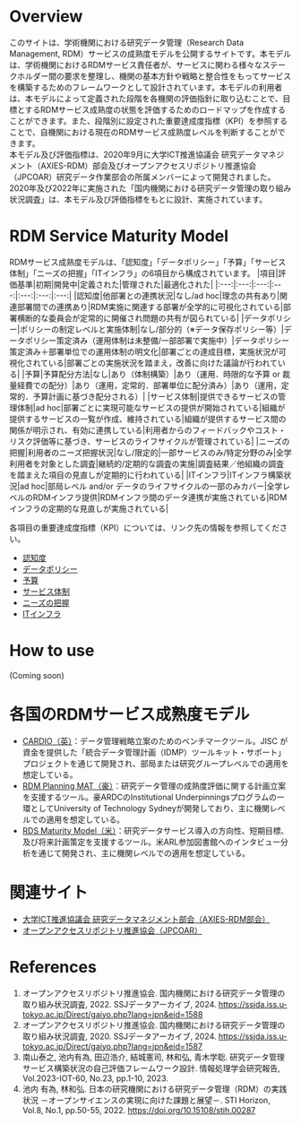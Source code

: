 # Overview
このサイトは、学術機関における研究データ管理（Research Data Management, RDM）サービスの成熟度モデルを公開するサイトです。本モデルは、学術機関におけるRDMサービス責任者が、サービスに関わる様々なステークホルダー間の要求を整理し、機関の基本方針や戦略と整合性をもってサービスを構築するためのフレームワークとして設計されています。本モデルの利用者は、本モデルによって定義された段階を各機関の評価指針に取り込むことで、目標とするRDMサービス成熟度の状態を評価するためのロードマップを作成することができます。また、段階別に設定された重要達成度指標（KPI）を参照することで、自機関における現在のRDMサービス成熟度レベルを判断することができます。<br>
本モデル及び評価指標は、2020年9月に大学ICT推進協議会 研究データマネジメント（AXIES-RDM）部会及びオープンアクセスリポジトリ推進協会（JPCOAR）研究データ作業部会の所属メンバーによって開発されました。2020年及び2022年に実施された「国内機関における研究データ管理の取り組み状況調査」は、本モデル及び評価指標をもとに設計、実施されています。

# RDM Service Maturity Model
RDMサービス成熟度モデルは、「認知度」「データポリシー」「予算」「サービス体制」「ニーズの把握」「ITインフラ」の6項目から構成されています。
|項目|評価基準|初期|開発中|定義された|管理された|最適化された|
|:---:|:---:|:---:|:---:|:---:|:---:|:---:|
|認知度|他部署との連携状況|なし/ad hoc|理念の共有あり|関連部署間での連携あり|RDM実施に関連する部署が全学的に可視化されている|部署横断的な委員会が定常的に開催され問題の共有が図られている|
|データポリシー|ポリシーの制定レベルと実施体制|なし/部分的（※データ保存ポリシー等）|データポリシー策定済み（運用体制は未整備/一部部署で実施中）|データポリシー策定済み＋部署単位での運用体制の明文化|部署ごとの達成目標，実施状況が可視化されている|部署ごとの実施状況を踏まえ，改善に向けた議論が行われている|
|予算|予算配分方法|なし|あり（体制構築）|あり（運用．時限的な予算 or 裁量経費での配分）|あり（運用，定常的．部署単位に配分済み）|あり（運用，定常的．予算計画に基づき配分される）|
|サービス体制|提供できるサービスの管理体制|ad hoc|部署ごとに実現可能なサービスの提供が開始されている|組織が提供するサービスの一覧が作成、維持されている|組織が提供するサービス間の関係が明示され、有効に連携している|利用者からのフィードバックやコスト・リスク評価等に基づき、サービスのライフサイクルが管理されている|
|ニーズの把握|利用者のニーズ把握状況|なし/限定的|一部サービスのみ/特定分野のみ|全学利用者を対象とした調査|継続的/定期的な調査の実施|調査結果／他組織の調査を踏まえた項目の見直しが定期的に行われている|
|ITインフラ|ITインフラ構築状況|ad hoc|部局レベル and/or データのライフサイクルの一部のみカバー|全学レベルのRDMインフラ提供|RDMインフラ間のデータ連携が実施されている|RDMインフラの定期的な見直しが実施されている|

各項目の重要達成度指標（KPI）については、リンク先の情報を参照してください。
- [認知度](#Awareness)
- [データポリシー](#Data-Policy)
- [予算](#Budget)
- [サービス体制](#Services)
- [ニーズの把握](#User-Needs)
- [ITインフラ](#IT-Infrastructure)

# How to use
(Coming soon)

# 各国のRDMサービス成熟度モデル
- [CARDIO（英）](https://www.dcc.ac.uk/resources/tools/cardio)：データ管理戦略立案のためのベンチマークツール。JISC が資金を提供した「統合データ管理計画（IDMP）ツールキット・サポート」プロジェクトを通じて開発され、部局または研究グループレベルでの適用を想定している。
- [RDM Planning MAT（豪）](https://doi.org/10.26195/xv24-cr59)：研究データ管理の成熟度評価に関する計画立案を支援するツール。豪ARDCのInstitutional Underpinningsプログラムの一環としてUniversity of Technology Sydneyが開発しており、主に機関レベルでの適用を想定している。
- [RDS Maturity Model（米）](https://doi.org/10.14288/1.0343479)：研究データサービス導入の方向性、短期目標、及び将来計画策定を支援するツール。米ARL参加図書館へのインタビュー分析を通じて開発され、主に機関レベルでの適用を想定している。

# 関連サイト
- [大学ICT推進協議会 研究データマネジメント部会（AXIES-RDM部会）](https://rdm.axies.jp/)
- [オープンアクセスリポジトリ推進協会（JPCOAR）](https://jpcoar.repo.nii.ac.jp/)

# References
1. オープンアクセスリポジトリ推進協会. 国内機関における研究データ管理の取り組み状況調査, 2022. SSJデータアーカイブ, 2024. https://ssjda.iss.u-tokyo.ac.jp/Direct/gaiyo.php?lang=jpn&eid=1588
2. オープンアクセスリポジトリ推進協会. 国内機関における研究データ管理の取り組み状況調査, 2020. SSJデータアーカイブ, 2024. https://ssjda.iss.u-tokyo.ac.jp/Direct/gaiyo.php?lang=jpn&eid=1587
3. 南山泰之, 池内有為, 田辺浩介, 結城憲司, 林和弘, 青木学聡. 研究データ管理サービス構築状況の自己評価フレームワーク設計. 情報処理学会研究報告, Vol.2023-IOT-60, No.23, pp.1-10, 2023.
4. 池内 有為, 林和弘. 日本の研究機関における研究データ管理（RDM）の実践状況 －オープンサイエンスの実現に向けた課題と展望－. STI Horizon, Vol.8, No.1, pp.50-55, 2022. https://doi.org/10.15108/stih.00287
